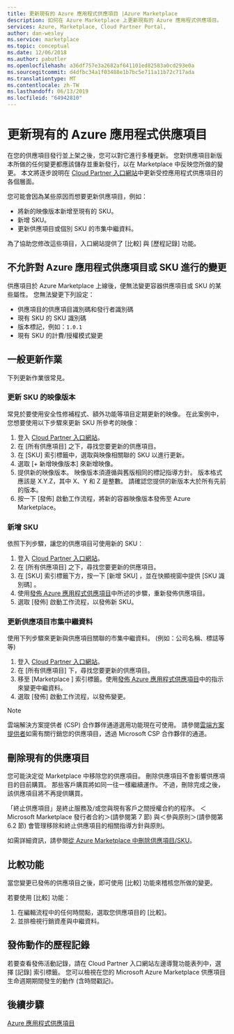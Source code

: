 ```yaml
---
title: 更新現有的 Azure 應用程式供應項目 |Azure Marketplace
description: 如何在 Azure Marketplace 上更新現有的 Azure 應用程式供應項目。
services: Azure, Marketplace, Cloud Partner Portal,
author: dan-wesley
ms.service: marketplace
ms.topic: conceptual
ms.date: 12/06/2018
ms.author: pabutler
ms.openlocfilehash: a36df757e3a2682af641101ed82583a0cd293e0a
ms.sourcegitcommit: d4dfbc34a1f03488e1b7bc5e711a11b72c717ada
ms.translationtype: MT
ms.contentlocale: zh-TW
ms.lasthandoff: 06/13/2019
ms.locfileid: "64942810"
---
```

# <a name="update-an-existing-azure-application-offer"></a>更新現有的 Azure 應用程式供應項目

在您的供應項目發行並上架之後，您可以對它進行多種更新。 您對供應項目新版本所做的任何變更都應該儲存並重新發行，以在 Marketplace 中反映您所做的變更。 本文將逐步說明在 [Cloud Partner 入口網站](https://cloudpartner.azure.com/)中更新受控應用程式供應項目的各個層面。

您可能會因為某些原因而想要更新供應項目，例如：

- 將新的映像版本新增至現有的 SKU。
- 新增 SKU。
- 更新供應項目或個別 SKU 的市集中繼資料。

為了協助您修改這些項目，入口網站提供了 [比較]  與 [歷程記錄]  功能。

## <a name="unpermitted-changes-to-an-azure-application-offer-or-sku"></a>不允許對 Azure 應用程式供應項目或 SKU 進行的變更

供應項目於 Azure Marketplace 上線後，便無法變更容器供應項目或 SKU 的某些屬性。 您無法變更下列設定：

- 供應項目的供應項目識別碼和發行者識別碼
- 現有 SKU 的 SKU 識別碼
- 版本標記，例如：`1.0.1`
- 現有 SKU 的計費/授權模式變更

## <a name="common-update-operations"></a>一般更新作業

下列更新作業很常見。

### <a name="update-image-version-for-a-sku"></a>更新 SKU 的映像版本

常見於要使用安全性修補程式、額外功能等項目定期更新的映像。 在此案例中，您想要使用以下步驟來更新 SKU 所參考的映像：

1. 登入 [Cloud Partner 入口網站](https://cloudpartner.azure.com/)。
2. 在 [所有供應項目]  之下，尋找您要更新的供應項目。
3. 在 [SKU]  索引標籤中，選取與映像相關聯的 SKU 以進行更新。
4. 選取 [+ 新增映像版本]  來新增映像。
5. 提供新的映像版本。 映像版本須遵循與舊版相同的標記指導方針。 版本格式應該是 X.Y.Z，其中 X、Y 和 Z 是整數。 請確認您提供的新版本大於所有先前的版本。
6. 按一下 [發佈]  啟動工作流程，將新的容器映像版本發佈至 Azure Marketplace。

### <a name="add-a-new-sku"></a>新增 SKU

依照下列步驟，讓您的供應項目可使用新的 SKU：

1. 登入 [Cloud Partner 入口網站](https://cloudpartner.azure.com/)。
2. 在 [所有供應項目]  之下，尋找您要更新的供應項目。
3. 在 [SKU]  索引標籤下方，按一下 [新增 SKU]  ，並在快顯視窗中提供 [SKU 識別碼]  。
4. 使用[發佈 Azure 應用程式供應項目](./cpp-publish-offer.md)中所述的步驟，重新發佈供應項目。
5. 選取 [發佈]  啟動工作流程，以發佈新 SKU。

### <a name="update-offer-marketplace-metadata"></a>更新供應項目市集中繼資料

使用下列步驟來更新與供應項目關聯的市集中繼資料。 (例如：公司名稱、標誌等等)

1. 登入 [Cloud Partner 入口網站](https://cloudpartner.azure.com/)。
2. 在 [所有供應項目]  下，尋找您要更新的供應項目。
3. 移至 [Marketplace ]  索引標籤。使用[發佈 Azure 應用程式供應項目](./cpp-publish-offer.md)中的指示來變更中繼資料。
4. 選取 [發佈]  啟動工作流程，以發佈變更。
 
>[!Note]
>雲端解決方案提供者 (CSP) 合作夥伴通道選用功能現在可使用。  請參閱[雲端方案提供者](../../cloud-solution-providers.md)如需有關行銷您的供應項目，透過 Microsoft CSP 合作夥伴的通道。

## <a name="deleting-an-existing-offer"></a>刪除現有的供應項目

您可能決定從 Marketplace 中移除您的供應項目。 刪除供應項目不會影響供應項目的目前購買。 那些客戶購買將如同一往一樣繼續運作。 不過，刪除完成之後，該供應項目將不再提供購買。

「終止供應項目」是終止服務及/或您與現有客戶之間授權合約的程序。
＜Microsoft Marketplace 發行者合約＞(請參閱第 7 節) 與＜參與原則＞(請參閱第 6.2 節) 會管理移除和終止供應項目的相關指導方針與原則。

如需詳細資訊，請參閱[從 Azure Marketplace 中刪除供應項目/SKU](https://docs.microsoft.com/azure/marketplace/cloud-partner-portal-orig/cloud-partner-portal-managed-app-offer-delete)。

## <a name="compare-feature"></a>比較功能

當您變更已發佈的供應項目之後，即可使用 [比較] 功能來稽核您所做的變更。

若要使用 [比較] 功能：

1. 在編輯流程中的任何時間點，選取您供應項目的 [比較]。
2. 並排檢視行銷資產與中繼資料。

## <a name="history-of-publishing-actions"></a>發佈動作的歷程記錄

若要查看發佈活動記錄，請在 Cloud Partner 入口網站左邊導覽功能表列中，選擇 [記錄]  索引標籤。 您可以檢視在您的 Microsoft Azure Marketplace 供應項目生命週期期間發生的動作 (含時間戳記)。

## <a name="next-steps"></a>後續步驟

[Azure 應用程式供應項目](./cpp-azure-app-offer.md)